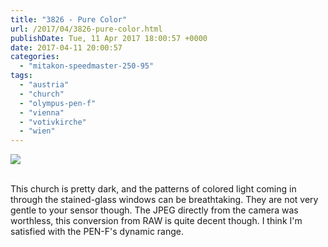 ```yaml
---
title: "3826 - Pure Color"
url: /2017/04/3826-pure-color.html
publishDate: Tue, 11 Apr 2017 18:00:57 +0000
date: 2017-04-11 20:00:57
categories: 
  - "mitakon-speedmaster-250-95"
tags: 
  - "austria"
  - "church"
  - "olympus-pen-f"
  - "vienna"
  - "votivkirche"
  - "wien"
---
```

<div class="container">
<div class="center"><a target="_blank" href="https://d25zfm9zpd7gm5.cloudfront.net/1200x1200/2016/20160926_170738_lr.jpg"><img class="webfeedsFeaturedVisual" src="https://d25zfm9zpd7gm5.cloudfront.net/0600x0600/2016/20160926_170738_lr.jpg" /></a></div>
</div>
<br />

This church is pretty dark, and the patterns of colored light coming in through the stained-glass windows can be breathtaking. They are not very gentle to your sensor though. The JPEG directly from the camera was worthless, this conversion from RAW is quite decent though. I think I'm satisfied with the PEN-F's dynamic range.
